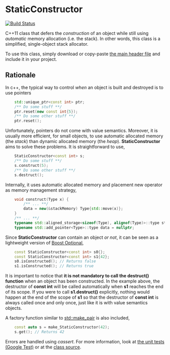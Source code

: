 # StaticConstructor

[![Build Status](https://travis-ci.org/klalumiere/StaticConstructor.svg?branch=master)](https://travis-ci.org/klalumiere/StaticConstructor/)

C++11 class that defers the *construction* of an object while still using *automatic* memory allocation (i.e. the stack). In other words, this class is a simplified, single-object stack allocator.

To use this class, simply download or copy-paste [the main header file](https://github.com/klalumiere/StaticConstructor/blob/master/include/StaticConstructor.h) and include it in your project.

## Rationale

In c++, the typical way to control *when* an object is built and destroyed is to use pointers

```c++
	std::unique_ptr<const int> ptr;
	/** Do some stuff **/
	ptr.reset(new const int{5});
	/** Do some other stuff **/
	ptr.reset();
```

Unfortunately, pointers do not come with value semantics. Moreover, it is usually more efficient, for small objects, to use automatic allocated memory (the *stack*) than dynamic allocated memory (the *heap*). **StaticConstructor** aims to solve these problems. It is straightforward to use,

```c++
	StaticConstructor<const int> s;
	/** Do some stuff **/
    s.construct(5);
	/** Do some other stuff **/
    s.destruct();
```

Internally, it uses automatic allocated memory and placement new operator as memory management strategy,

```c++
	void construct(Type x) {
        /** ... **/
        data = new(&stackMemory) Type{std::move(x)};
    }
    /** ... **/
    typename std::aligned_storage<sizeof(Type), alignof(Type)>::type stackMemory;
    typename std::add_pointer<Type>::type data = nullptr;
```

Since **StaticConstructor** can contain an object *or not*, it can be seen as a lightweight version of [Boost Optional](http://www.boost.org/doc/libs/1_61_0/libs/optional/doc/html/index.html),

```c++
	const StaticConstructor<const int> s0{};
	const StaticConstructor<const int> s1{42};
	s0.isConstructed(); // Returns false
	s1.isConstructed(); // Returns true
```

It is important to notice that **it is not mandatory to call the destruct() function** when an object has been constructed. In the example above, the destructor of **const int** will be called automatically when **s1** reaches the end of its scope. If you were to call **s1.destruct()** explicitly, nothing would happen at the end of the scope of **s1** so that the destructor of **const int** is always called once and only once, just like it is with value semantics objects.

A factory function similar to [std::make_pair](http://en.cppreference.com/w/cpp/utility/pair/make_pair) is also included,

```c++
	const auto s = make_StaticConstructor(42);
    s.get(); // Returns 42
```

Errors are handled using *cassert*. For more information, look at [the unit tests (Google Test)](https://github.com/klalumiere/StaticConstructor/blob/master/src/StaticConstructor_tests.cpp) or at the [class source](https://github.com/klalumiere/StaticConstructor/blob/master/include/StaticConstructor.h).
